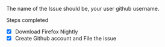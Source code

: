 The name of the Issue should be, your user github username.

Steps completed

- [x] Download Firefox Nightly
- [x] Create Github account and File the issue
